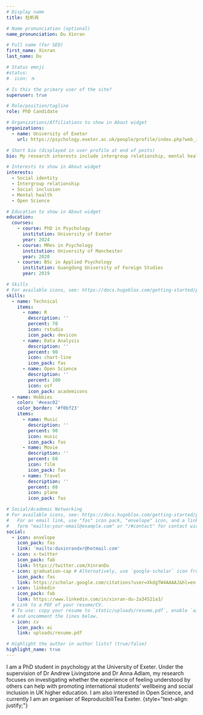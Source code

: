 ```yaml
---
# Display name
title: 杜昕冉

# Name pronunciation (optional)
name_pronunciation: Du Xinran

# Full name (for SEO)
first_name: Xinran
last_name: Du

# Status emoji
#status:
#  icon: ☕️

# Is this the primary user of the site?
superuser: true

# Role/position/tagline
role: PhD Candidate

# Organizations/Affiliations to show in About widget
organizations:
  - name: University of Exeter
    url: https://psychology.exeter.ac.uk/people/profile/index.php?web_id=xinran_du

# Short bio (displayed in user profile at end of posts)
bio: My research interests include intergroup relationship, mental health and social inclusion.

# Interests to show in About widget
interests:
  - Social identity
  - Intergroup relationship
  - Social inclusion
  - Mental health
  - Open Science

# Education to show in About widget
education:
  courses:
    - course: PhD in Psychology
      institution: University of Exeter
      year: 2024
    - course: MRes in Psychology
      institution: University of Manchester
      year: 2020
    - course: BSc in Applied Psychology
      institution: Guangdong University of Foreign Studies
      year: 2019

# Skills
# For available icons, see: https://docs.hugoblox.com/getting-started/page-builder/#icons
skills:
  - name: Technical
    items:
      - name: R
        description: ''
        percent: 70
        icon: rstudio
        icon_pack: devicon
      - name: Data Analysis
        description: ''
        percent: 90
        icon: chart-line
        icon_pack: fas
      - name: Open Science
        description: ''
        percent: 100
        icon: osf
        icon_pack: academicons
  - name: Hobbies
    color: '#eeac02'
    color_border: '#f0bf23'
    items:
      - name: Music
        description: ''
        percent: 90
        icon: music
        icon_pack: fas
      - name: Movie
        description: ''
        percent: 60
        icon: film
        icon_pack: fas
      - name: Travel
        description: ''
        percent: 80
        icon: plane
        icon_pack: fas

# Social/Academic Networking
# For available icons, see: https://docs.hugoblox.com/getting-started/page-builder/#icons
#   For an email link, use "fas" icon pack, "envelope" icon, and a link in the
#   form "mailto:your-email@example.com" or "/#contact" for contact widget.
social:
  - icon: envelope
    icon_pack: fas
    link: 'mailto:duxinrandxr@hotmail.com'
  - icon: x-twitter
    icon_pack: fab
    link: https://twitter.com/XinranDu
  - icon: graduation-cap # Alternatively, use `google-scholar` icon from `ai` icon pack
    icon_pack: fas
    link: https://scholar.google.com/citations?user=XkdgTW4AAAAJ&hl=en
  - icon: linkedin
    icon_pack: fab
    link: https://www.linkedin.com/in/xinran-du-2a34521a3/
  # Link to a PDF of your resume/CV.
  # To use: copy your resume to `static/uploads/resume.pdf`, enable `ai` icons in `params.yaml`,
  # and uncomment the lines below.
  - icon: cv
    icon_pack: ai
    link: uploads/resume.pdf

# Highlight the author in author lists? (true/false)
highlight_name: true
---
```


I am a PhD student in psychology at the University of Exeter. Under the supervision of Dr Andrew Livingstone and Dr Anna Adlam, my research focuses on investigating whether the experience of feeling understood by others can help with promoting international students’ wellbeing and social inclusion in UK higher education. I am also interested in Open Science, and currently I am an organiser of ReproducibiliTea Exeter.
{style="text-align: justify;"}
